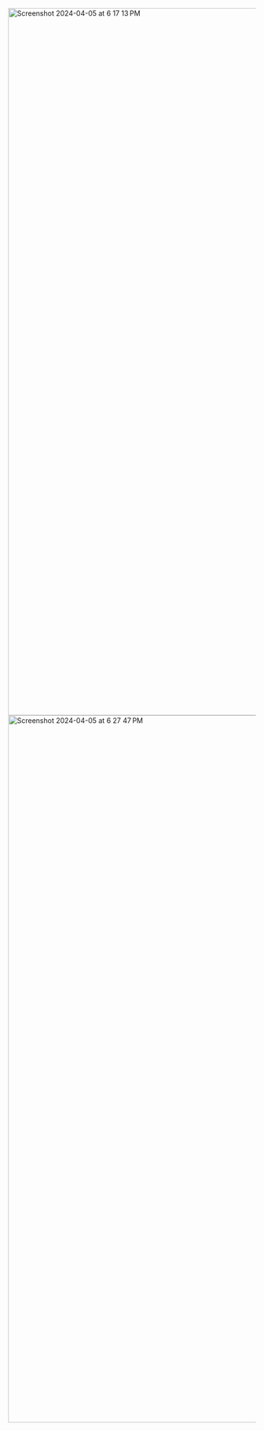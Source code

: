 <img width="1440" alt="Screenshot 2024-04-05 at 6 17 13 PM" src="https://github.com/vishalxh/movie-project/assets/140748714/da6bb46a-fca9-4d60-b23a-d3c6bd9c1c6b">
<img width="1440" alt="Screenshot 2024-04-05 at 6 27 47 PM" src="https://github.com/vishalxh/website/assets/140748714/7a467633-ce6c-4cd0-bdc0-982e83cce0c1">

